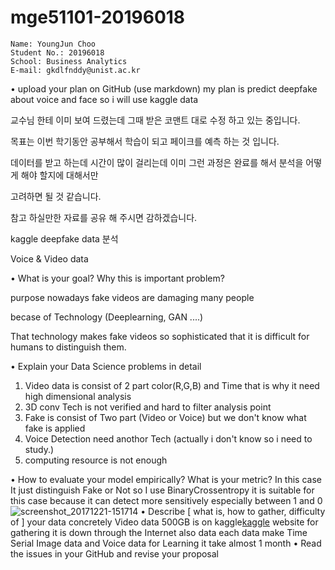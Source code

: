 # mge51101-20196018

```
Name: YoungJun Choo  
Student No.: 20196018  
School: Business Analytics  
E-mail: gkdlfnddy@unist.ac.kr  

```


• upload your plan on GitHub (use markdown)
my plan is predict deepfake about voice and face so i will use kaggle data

교수님 한테 이미 보여 드렸는데 그때 받은 코맨트 대로 수정 하고 있는 중입니다. 

목표는 이번 학기동안 공부해서 학습이 되고 페이크를 예측 하는 것 입니다. 

데이터를 받고 하는데 시간이 많이 걸리는데 이미 그런 과정은 완료를 해서 분석을 어떻게 해야 할지에 대해서만 

고려하면 될 것 같습니다. 

참고 하실만한 자료를 공유 해 주시면 감하겠습니다. 
 

kaggle deepfake data 분석 

Voice & Video data

• What is your goal? Why this is important problem?

purpose nowadays fake videos are damaging many people 

becase of Technology (Deeplearning, GAN ....)

That technology makes fake videos so sophisticated that it is difficult for humans to distinguish them.

• Explain your Data Science problems in detail

1. Video data is consist of 2 part color(R,G,B) and Time that is why it need high dimensional analysis
2. 3D conv Tech is not verified and hard to filter analysis point
3. Fake is consist of Two part (Video or Voice) but we don't know what fake is applied
4. Voice Detection need anothor Tech (actually i don't know so i need to study.)
5. computing resource is not enough 

• How to evaluate your model empirically? What is your metric?
In this case It  just distinguish Fake or Not so 
I use BinaryCrossentropy it is suitable for this case 
because it can detect more sensitively especially between 1 and 0
![screenshot_20171221-151714](https://www.google.co.kr/url?sa=i&url=https%3A%2F%2Ftowardsdatascience.com%2Funderstanding-binary-cross-entropy-log-loss-a-visual-explanation-a3ac6025181a&psig=AOvVaw0QlK0VDgYFd2uQhS_EwJiM&ust=1585654159351000&source=images&cd=vfe&ved=0CAIQjRxqFwoTCODXpOGMwugCFQAAAAAdAAAAABAK)
• Describe [ what is, how to gather, difficulty of ] your data concretely
Video data 500GB is on kaggle[kaggle](https://www.kaggle.com/c/deepfake-detection-challenge/data, "kaggle link") website 
for gathering it is down through the Internet
also data each data make Time Serial Image data and Voice data for Learning 
it take almost 1 month
• Read the issues in your GitHub and revise your proposal 
